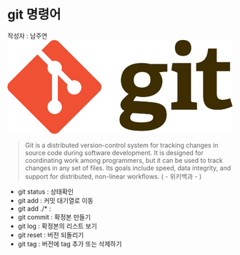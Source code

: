 # git 명령어
작성자 : 남주연
![git](../assets/git.png)

> Git is a distributed version-control system for tracking changes in source code during software development. It is designed for coordinating work among programmers, but it can be used to track changes in any set of files. Its goals include speed, data integrity, and support for distributed, non-linear workflows.
( - 위키백과 - )

* git status : 상태확인
* git add : 커밋 대기열로 이동
* git add ./* : 
* git commit : 확정본 만들기
* git log : 확정본의 리스트 보기
* git reset : 버전 되돌리기
* git tag : 버전에 tag 추가 또는 삭제하기
